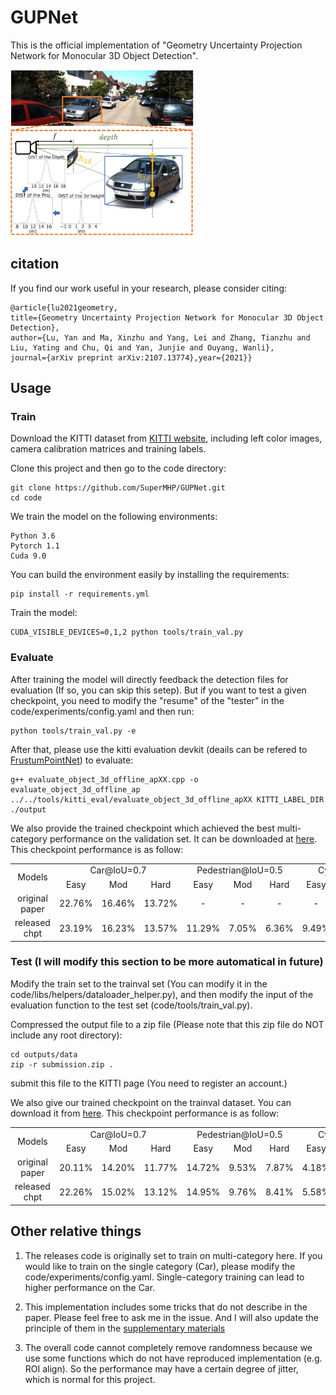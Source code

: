 # GUPNet

This is the official implementation of "Geometry Uncertainty Projection Network for Monocular 3D Object Detection".

<img src="picture/gupnet.JPG" alt="vis2" style="zoom:30%;" />

## citation

If you find our work useful in your research, please consider citing:

    @article{lu2021geometry,
    title={Geometry Uncertainty Projection Network for Monocular 3D Object Detection},
    author={Lu, Yan and Ma, Xinzhu and Yang, Lei and Zhang, Tianzhu and Liu, Yating and Chu, Qi and Yan, Junjie and Ouyang, Wanli},
    journal={arXiv preprint arXiv:2107.13774},year={2021}}

## Usage

### Train

Download the KITTI dataset from [KITTI website](http://www.cvlibs.net/datasets/kitti/eval_object.php?obj_benchmark=3d), including left color images, camera calibration matrices and training labels.

Clone this project and then go to the code directory:

    git clone https://github.com/SuperMHP/GUPNet.git
    cd code

We train the model on the following environments:

    Python 3.6
    Pytorch 1.1
    Cuda 9.0

You can build the environment easily by installing the requirements:

    pip install -r requirements.yml

Train the model:

    CUDA_VISIBLE_DEVICES=0,1,2 python tools/train_val.py

### Evaluate

After training the model will directly feedback the detection files for evaluation (If so, you can skip this setep). But if you want to test a given checkpoint, you need to modify the "resume" of the "tester" in the code/experiments/config.yaml and then run:

    python tools/train_val.py -e

After that, please use the kitti evaluation devkit (deails can be refered to [FrustumPointNet](https://github.com/charlesq34/frustum-pointnets)) to evaluate:

    g++ evaluate_object_3d_offline_apXX.cpp -o evaluate_object_3d_offline_ap
    ../../tools/kitti_eval/evaluate_object_3d_offline_apXX KITTI_LABEL_DIR ./output

We also provide the trained checkpoint which achieved the best multi-category performance on the validation set. It can be downloaded at [here](https://drive.google.com/file/d/1-iQEjNlWMGYC-wC4kN6We_TBbBmeKsmz/view?usp=sharing). This checkpoint performance is as follow:

<table align="center">
    <tr>
        <td rowspan="2",div align="center">Models</td>
        <td colspan="3",div align="center">Car@IoU=0.7</td>    
        <td colspan="3",div align="center">Pedestrian@IoU=0.5</td>  
        <td colspan="3",div align="center">Cyclist@IoU=0.5</td>  
    </tr>
    <tr>
        <td div align="center">Easy</td> 
        <td div align="center">Mod</td> 
        <td div align="center">Hard</td> 
        <td div align="center">Easy</td> 
        <td div align="center">Mod</td> 
        <td div align="center">Hard</td> 
        <td div align="center">Easy</td> 
        <td div align="center">Mod</td> 
        <td div align="center">Hard</td>  
    </tr>
    <tr>
        <td div align="center">original paper</td>
        <td div align="center">22.76%</td> 
        <td div align="center">16.46%</td> 
        <td div align="center">13.72%</td> 
        <td div align="center">-</td> 
        <td div align="center">-</td> 
        <td div align="center">-</td> 
        <td div align="center">-</td> 
        <td div align="center">-</td> 
        <td div align="center">-</td>  
    </tr>    
    <tr>
        <td div align="center">released chpt</td>
        <td div align="center">23.19%</td> 
        <td div align="center">16.23%</td> 
        <td div align="center">13.57%</td> 
        <td div align="center">11.29%</td> 
        <td div align="center">7.05%</td> 
        <td div align="center">6.36%</td> 
        <td div align="center">9.49%</td> 
        <td div align="center">5.01%</td> 
        <td div align="center">4.14%</td>  
    </tr>
</table>


### Test (I will modify this section to be more automatical in future)

Modify the train set to the trainval set (You can modify it in the code/libs/helpers/dataloader_helper.py), and then modify the input of the evaluation function to the test set (code/tools/train_val.py). 

Compressed the output file to a zip file (Please note that this zip file do NOT include any root directory):

    cd outputs/data
    zip -r submission.zip .

submit this file to the KITTI page (You need to register an account.)

We also give our trained checkpoint on the trainval dataset. You can download it from [here](https://drive.google.com/file/d/1ppvEoE8VlCQjoY_viPcYvdjTf7J2yi1w/view?usp=sharing). This checkpoint performance is as follow:

<table align="center">
    <tr>
        <td rowspan="2",div align="center">Models</td>
        <td colspan="3",div align="center">Car@IoU=0.7</td>    
        <td colspan="3",div align="center">Pedestrian@IoU=0.5</td>  
        <td colspan="3",div align="center">Cyclist@IoU=0.5</td>  
    </tr>
    <tr>
        <td div align="center">Easy</td> 
        <td div align="center">Mod</td> 
        <td div align="center">Hard</td> 
        <td div align="center">Easy</td> 
        <td div align="center">Mod</td> 
        <td div align="center">Hard</td> 
        <td div align="center">Easy</td> 
        <td div align="center">Mod</td> 
        <td div align="center">Hard</td>  
    </tr>
    <tr>
        <td div align="center">original paper</td>
        <td div align="center">20.11%</td> 
        <td div align="center">14.20%</td> 
        <td div align="center">11.77%</td> 
        <td div align="center">14.72%</td> 
        <td div align="center">9.53%</td> 
        <td div align="center">7.87%</td> 
        <td div align="center">4.18%</td> 
        <td div align="center">2.65%</td> 
        <td div align="center">2.09%</td>  
    </tr>
    <tr>
        <td div align="center">released chpt</td>
        <td div align="center">22.26%</td> 
        <td div align="center">15.02%</td> 
        <td div align="center">13.12%</td> 
        <td div align="center">14.95%</td> 
        <td div align="center">9.76%</td> 
        <td div align="center">8.41%</td> 
        <td div align="center">5.58%</td> 
        <td div align="center">3.21%</td> 
        <td div align="center">2.66%</td>  
    </tr>
</table>

## Other relative things

1. The releases code is originally set to train on multi-category here. If you would like to train on the single category (Car), please modify the code/experiments/config.yaml. Single-category training can lead to higher performance on the Car. 

2. This implementation includes some tricks that do not describe in the paper. Please feel free to ask me in the issue. And I will also update the principle of them in the [supplementary materials](https://github.com/SuperMHP/GUPNet/blob/main/pdf/supp.pdf)

3. The overall code cannot completely remove randomness because we use some functions which do not have reproduced implementation (e.g. ROI align). So the performance may have a certain degree of jitter, which is normal for this project. 
